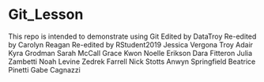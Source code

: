 # Git_Lesson
This repo is intended to demonstrate using Git
Edited by DataTroy
Re-edited by Carolyn Reagan
Re-edited by RStudent2019
Jessica Vergona
Troy Adair
Kyra Grodman
Sarah McCall
Grace Kwon
Noelle Erikson
Dara Fitteron
Julia Zambetti
Noah Levine
Zedrek Farrell
Nick Stotts 
Anwyn Springfield
Beatrice Pinetti
Gabe Cagnazzi
